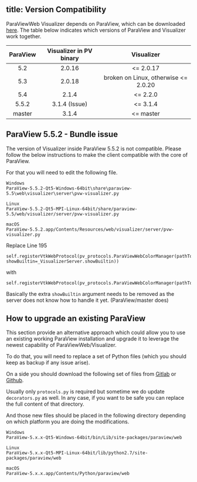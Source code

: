 title: Version Compatibility
---
ParaViewWeb Visualizer depends on ParaView, which can be downloaded [here](http://www.paraview.org/download/).
The table below indicates which versions of ParaView and Visualizer work together.

| ParaView | Visualizer in PV binary |              Visualizer              |
|:--------:|:-----------------------:|:------------------------------------:|
| 5.2      | 2.0.16                  | <= 2.0.17                            |
| 5.3      | 2.0.18                  | broken on Linux, otherwise <= 2.0.20 |
| 5.4      | 2.1.4                   | <= 2.2.0                             |
| 5.5.2    | 3.1.4 (Issue)           | <= 3.1.4                             |
| master   | 3.1.4                   | <= master                            |

## ParaView 5.5.2 - Bundle issue

The version of Visualizer inside ParaView 5.5.2 is not compatible. Please follow the below instructions to make the client compatible with the core of ParaView. 

For that you will need to edit the following file.

```
Windows
ParaView-5.5.2-Qt5-Windows-64bit\share\paraview-5.5\web\visualizer\server\pvw-visualizer.py
```

```
Linux
ParaView-5.5.2-Qt5-MPI-Linux-64bit/share/paraview-5.5/web/visualizer/server/pvw-visualizer.py
```

```
macOS
ParaView-5.5.2.app/Contents/Resources/web/visualizer/server/pvw-visualizer.py
```

Replace Line 195
```
self.registerVtkWebProtocol(pv_protocols.ParaViewWebColorManager(pathToColorMaps=_VisualizerServer.colorPalette, showBuiltin=_VisualizerServer.showBuiltin))
```
with
```
self.registerVtkWebProtocol(pv_protocols.ParaViewWebColorManager(pathToColorMaps=_VisualizerServer.colorPalette))
```

Basically the extra `showBuiltin` argument needs to be removed as the server does not know how to handle it yet. (ParaView/master does)

## How to upgrade an existing ParaView

This section provide an alternative approach which could allow you to use an existing working ParaView installation and upgrade it to leverage the newest capability of ParaViewWeb/Visualizer.

To do that, you will need to replace a set of Python files (which you should keep as backup if any issue arise).

On a side you should download the following set of files from [Gitlab](https://gitlab.kitware.com/paraview/paraview/tree/master/Web/Python/paraview/web) or [Github](https://github.com/Kitware/ParaView/tree/master/Web/Python/paraview/web).

Usually only `protocols.py` is required but sometime we do update `decorators.py` as well. In any case, if you want to be safe you can replace the full content of that directory.

And those new files should be placed in the following directory depending on which platform you are doing the modifications.


```
Windows 
ParaView-5.x.x-Qt5-Windows-64bit/bin/Lib/site-packages/paraview/web
```

```
Linux
ParaView-5.x.x-Qt5-MPI-Linux-64bit/lib/python2.7/site-packages/paraview/web
```

```
macOS
ParaView-5.x.x.app/Contents/Python/paraview/web
```
